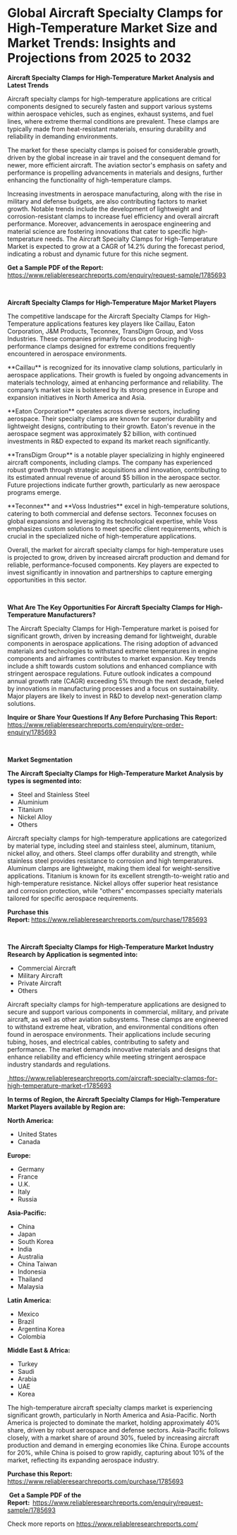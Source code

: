 <p><h1>Global Aircraft Specialty Clamps for High-Temperature Market Size and Market Trends: Insights and Projections from 2025 to 2032</h1></p><p><strong>Aircraft Specialty Clamps for High-Temperature Market Analysis and Latest Trends</strong></p>
<p><p>Aircraft specialty clamps for high-temperature applications are critical components designed to securely fasten and support various systems within aerospace vehicles, such as engines, exhaust systems, and fuel lines, where extreme thermal conditions are prevalent. These clamps are typically made from heat-resistant materials, ensuring durability and reliability in demanding environments.</p><p>The market for these specialty clamps is poised for considerable growth, driven by the global increase in air travel and the consequent demand for newer, more efficient aircraft. The aviation sector's emphasis on safety and performance is propelling advancements in materials and designs, further enhancing the functionality of high-temperature clamps. </p><p>Increasing investments in aerospace manufacturing, along with the rise in military and defense budgets, are also contributing factors to market growth. Notable trends include the development of lightweight and corrosion-resistant clamps to increase fuel efficiency and overall aircraft performance. Moreover, advancements in aerospace engineering and material science are fostering innovations that cater to specific high-temperature needs. The Aircraft Specialty Clamps for High-Temperature Market is expected to grow at a CAGR of 14.2% during the forecast period, indicating a robust and dynamic future for this niche segment.</p></p>
<p><strong>Get a Sample PDF of the Report:&nbsp;</strong> <a href="https://www.reliableresearchreports.com/enquiry/request-sample/1785693?utm_campaign=3250&utm_medium=2&utm_source=Github&utm_content=ia&utm_term=25032025&utm_id=aircraft-specialty-clamps-for-high-temperature">https://www.reliableresearchreports.com/enquiry/request-sample/1785693</a></p>
<p>&nbsp;</p>
<p><strong>Aircraft Specialty Clamps for High-Temperature Major Market Players</strong></p>
<p><p>The competitive landscape for the Aircraft Specialty Clamps for High-Temperature applications features key players like Caillau, Eaton Corporation, J&M Products, Teconnex, TransDigm Group, and Voss Industries. These companies primarily focus on producing high-performance clamps designed for extreme conditions frequently encountered in aerospace environments.</p><p>**Caillau** is recognized for its innovative clamp solutions, particularly in aerospace applications. Their growth is fueled by ongoing advancements in materials technology, aimed at enhancing performance and reliability. The company’s market size is bolstered by its strong presence in Europe and expansion initiatives in North America and Asia.</p><p>**Eaton Corporation** operates across diverse sectors, including aerospace. Their specialty clamps are known for superior durability and lightweight designs, contributing to their growth. Eaton's revenue in the aerospace segment was approximately $2 billion, with continued investments in R&D expected to expand its market reach significantly.</p><p>**TransDigm Group** is a notable player specializing in highly engineered aircraft components, including clamps. The company has experienced robust growth through strategic acquisitions and innovation, contributing to its estimated annual revenue of around $5 billion in the aerospace sector. Future projections indicate further growth, particularly as new aerospace programs emerge.</p><p>**Teconnex** and **Voss Industries** excel in high-temperature solutions, catering to both commercial and defense sectors. Teconnex focuses on global expansions and leveraging its technological expertise, while Voss emphasizes custom solutions to meet specific client requirements, which is crucial in the specialized niche of high-temperature applications.</p><p>Overall, the market for aircraft specialty clamps for high-temperature uses is projected to grow, driven by increased aircraft production and demand for reliable, performance-focused components. Key players are expected to invest significantly in innovation and partnerships to capture emerging opportunities in this sector.</p></p>
<p>&nbsp;</p>
<p><strong>What Are The Key Opportunities For Aircraft Specialty Clamps for High-Temperature Manufacturers?</strong></p>
<p><p>The Aircraft Specialty Clamps for High-Temperature market is poised for significant growth, driven by increasing demand for lightweight, durable components in aerospace applications. The rising adoption of advanced materials and technologies to withstand extreme temperatures in engine components and airframes contributes to market expansion. Key trends include a shift towards custom solutions and enhanced compliance with stringent aerospace regulations. Future outlook indicates a compound annual growth rate (CAGR) exceeding 5% through the next decade, fueled by innovations in manufacturing processes and a focus on sustainability. Major players are likely to invest in R&D to develop next-generation clamp solutions.</p></p>
<p><strong>Inquire or Share Your Questions If Any Before Purchasing This Report:</strong> <a href="https://www.reliableresearchreports.com/enquiry/pre-order-enquiry/1785693?utm_campaign=3250&utm_medium=2&utm_source=Github&utm_content=ia&utm_term=25032025&utm_id=aircraft-specialty-clamps-for-high-temperature">https://www.reliableresearchreports.com/enquiry/pre-order-enquiry/1785693</a></p>
<p>&nbsp;</p>
<p><strong>Market Segmentation</strong></p>
<p><strong>The Aircraft Specialty Clamps for High-Temperature Market Analysis by types is segmented into:</strong></p>
<p><ul><li>Steel and Stainless Steel</li><li>Aluminium</li><li>Titanium</li><li>Nickel Alloy</li><li>Others</li></ul></p>
<p><p>Aircraft specialty clamps for high-temperature applications are categorized by material type, including steel and stainless steel, aluminum, titanium, nickel alloy, and others. Steel clamps offer durability and strength, while stainless steel provides resistance to corrosion and high temperatures. Aluminum clamps are lightweight, making them ideal for weight-sensitive applications. Titanium is known for its excellent strength-to-weight ratio and high-temperature resistance. Nickel alloys offer superior heat resistance and corrosion protection, while "others" encompasses specialty materials tailored for specific aerospace requirements.</p></p>
<p><strong>Purchase this Report:&nbsp;</strong><a href="https://www.reliableresearchreports.com/purchase/1785693?utm_campaign=3250&utm_medium=2&utm_source=Github&utm_content=ia&utm_term=25032025&utm_id=aircraft-specialty-clamps-for-high-temperature">https://www.reliableresearchreports.com/purchase/1785693</a></p>
<p>&nbsp;</p>
<p><strong>The Aircraft Specialty Clamps for High-Temperature Market Industry Research by Application is segmented into:</strong></p>
<p><ul><li>Commercial Aircraft</li><li>Military Aircraft</li><li>Private Aircraft</li><li>Others</li></ul></p>
<p><p>Aircraft specialty clamps for high-temperature applications are designed to secure and support various components in commercial, military, and private aircraft, as well as other aviation subsystems. These clamps are engineered to withstand extreme heat, vibration, and environmental conditions often found in aerospace environments. Their applications include securing tubing, hoses, and electrical cables, contributing to safety and performance. The market demands innovative materials and designs that enhance reliability and efficiency while meeting stringent aerospace industry standards and regulations.</p></p>
<p><a href="https://www.reliableresearchreports.com/aircraft-specialty-clamps-for-high-temperature-market-r1785693?utm_campaign=3250&utm_medium=2&utm_source=Github&utm_content=ia&utm_term=25032025&utm_id=aircraft-specialty-clamps-for-high-temperature">&nbsp;https://www.reliableresearchreports.com/aircraft-specialty-clamps-for-high-temperature-market-r1785693</a></p>
<p><strong>In terms of Region, the Aircraft Specialty Clamps for High-Temperature Market Players available by Region are:</strong></p>
<p>
    <p> <strong> North America: </strong>
        <ul>
            <li>United States</li>
            <li>Canada</li>
        </ul>
        </p> 
    <p> <strong> Europe: </strong>
        <ul>
            <li>Germany</li>
            <li>France</li>
            <li>U.K.</li>
            <li>Italy</li>
            <li>Russia</li>
        </ul>
        </p> 
    <p> <strong> Asia-Pacific: </strong>
        <ul>
            <li>China</li>
            <li>Japan</li>
            <li>South Korea</li>
            <li>India</li>
            <li>Australia</li>
            <li>China Taiwan</li>
            <li>Indonesia</li>
            <li>Thailand</li>
            <li>Malaysia</li>
        </ul>
        </p> 
    <p> <strong> Latin America: </strong>
        <ul>
            <li>Mexico</li>
            <li>Brazil</li>
            <li>Argentina Korea</li>
            <li>Colombia</li>
        </ul>
        </p> 
    <p> <strong> Middle East & Africa: </strong>
        <ul>
            <li>Turkey</li>
            <li>Saudi</li>
            <li>Arabia</li>
            <li>UAE</li>
            <li>Korea</li>
        </ul>
    </p>
    </p>
<p><p>The high-temperature aircraft specialty clamps market is experiencing significant growth, particularly in North America and Asia-Pacific. North America is projected to dominate the market, holding approximately 40% share, driven by robust aerospace and defense sectors. Asia-Pacific follows closely, with a market share of around 30%, fueled by increasing aircraft production and demand in emerging economies like China. Europe accounts for 20%, while China is poised to grow rapidly, capturing about 10% of the market, reflecting its expanding aerospace industry.</p></p>
<p><strong>Purchase this Report: </strong><a href="https://www.reliableresearchreports.com/purchase/1785693?utm_campaign=3250&utm_medium=2&utm_source=Github&utm_content=ia&utm_term=25032025&utm_id=aircraft-specialty-clamps-for-high-temperature">https://www.reliableresearchreports.com/purchase/1785693</a></p>
<p>&nbsp;<strong>Get a Sample PDF of the Report:&nbsp;&nbsp;</strong><a href="https://www.reliableresearchreports.com/enquiry/request-sample/1785693?utm_campaign=3250&utm_medium=2&utm_source=Github&utm_content=ia&utm_term=25032025&utm_id=aircraft-specialty-clamps-for-high-temperature">https://www.reliableresearchreports.com/enquiry/request-sample/1785693</a></p>
<p><strong></strong></p>
<p>Check more reports on <a href="https://www.reliableresearchreports.com/?utm_campaign=3250&utm_medium=2&utm_source=Github&utm_content=ia&utm_term=25032025&utm_id=aircraft-specialty-clamps-for-high-temperature">https://www.reliableresearchreports.com/</a></p>